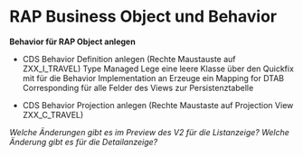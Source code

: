 # RAP Business Object und Behavior

**Behavior für RAP Object anlegen**

- CDS Behavior Definition anlegen (Rechte Maustauste auf ZXX_I_TRAVEL)
    Type Managed
    Lege eine leere Klasse über den Quickfix mit für die Behavior Implementation an
    Erzeuge ein Mapping for DTAB Corresponding für alle Felder des Views zur Persistenztabelle
  
- CDS Behavior Projection anlegen (Rechte Maustaste auf Projection View ZXX_C_TRAVEL)


*Welche Änderungen gibt es im Preview des V2 für die Listanzeige?*
*Welche Änderung gibt es für die Detailanzeige?*

